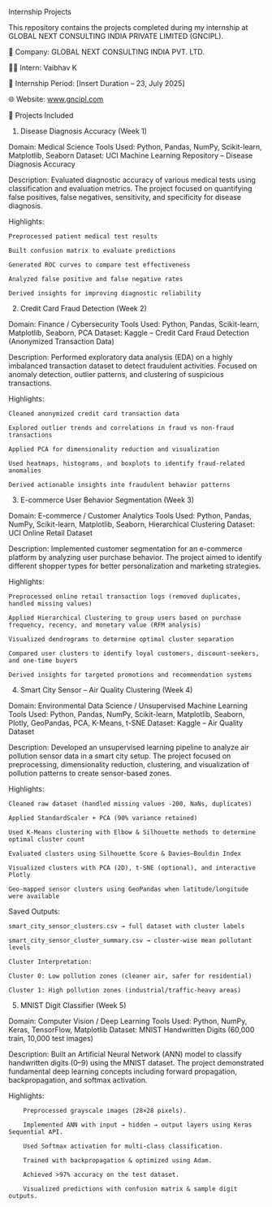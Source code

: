 Internship Projects

This repository contains the projects completed during my internship at GLOBAL NEXT CONSULTING INDIA PRIVATE LIMITED (GNCIPL).

🏢 Company: GLOBAL NEXT CONSULTING INDIA PVT. LTD.

🧑‍💻 Intern: Vaibhav K

📅 Internship Period: [Insert Duration – 23, July 2025]

🌐 Website: www.gncipl.com

📁 Projects Included
1. Disease Diagnosis Accuracy (Week 1)

Domain: Medical Science
Tools Used: Python, Pandas, NumPy, Scikit-learn, Matplotlib, Seaborn
Dataset: UCI Machine Learning Repository – Disease Diagnosis Accuracy

Description:
Evaluated diagnostic accuracy of various medical tests using classification and evaluation metrics. The project focused on quantifying false positives, false negatives, sensitivity, and specificity for disease diagnosis.

Highlights:

    Preprocessed patient medical test results
    
    Built confusion matrix to evaluate predictions
    
    Generated ROC curves to compare test effectiveness
    
    Analyzed false positive and false negative rates
    
    Derived insights for improving diagnostic reliability

2. Credit Card Fraud Detection (Week 2)

Domain: Finance / Cybersecurity
Tools Used: Python, Pandas, Scikit-learn, Matplotlib, Seaborn, PCA
Dataset: Kaggle – Credit Card Fraud Detection (Anonymized Transaction Data)

Description:
Performed exploratory data analysis (EDA) on a highly imbalanced transaction dataset to detect fraudulent activities. Focused on anomaly detection, outlier patterns, and clustering of suspicious transactions.

Highlights:

    Cleaned anonymized credit card transaction data
    
    Explored outlier trends and correlations in fraud vs non-fraud transactions
    
    Applied PCA for dimensionality reduction and visualization
    
    Used heatmaps, histograms, and boxplots to identify fraud-related anomalies
    
    Derived actionable insights into fraudulent behavior patterns

3. E-commerce User Behavior Segmentation (Week 3)

Domain: E-commerce / Customer Analytics
Tools Used: Python, Pandas, NumPy, Scikit-learn, Matplotlib, Seaborn, Hierarchical Clustering
Dataset: UCI Online Retail Dataset

Description:
Implemented customer segmentation for an e-commerce platform by analyzing user purchase behavior. The project aimed to identify different shopper types for better personalization and marketing strategies.

Highlights:

    Preprocessed online retail transaction logs (removed duplicates, handled missing values)
    
    Applied Hierarchical Clustering to group users based on purchase frequency, recency, and monetary value (RFM analysis)
    
    Visualized dendrograms to determine optimal cluster separation
    
    Compared user clusters to identify loyal customers, discount-seekers, and one-time buyers
    
    Derived insights for targeted promotions and recommendation systems

4. Smart City Sensor – Air Quality Clustering (Week 4)

Domain: Environmental Data Science / Unsupervised Machine Learning
Tools Used: Python, Pandas, NumPy, Scikit-learn, Matplotlib, Seaborn, Plotly, GeoPandas, PCA, K-Means, t-SNE
Dataset: Kaggle – Air Quality Dataset

Description:
Developed an unsupervised learning pipeline to analyze air pollution sensor data in a smart city setup. The project focused on preprocessing, dimensionality reduction, clustering, and visualization of pollution patterns to create sensor-based zones.

Highlights:

    Cleaned raw dataset (handled missing values -200, NaNs, duplicates)
    
    Applied StandardScaler + PCA (90% variance retained)
    
    Used K-Means clustering with Elbow & Silhouette methods to determine optimal cluster count
    
    Evaluated clusters using Silhouette Score & Davies–Bouldin Index
    
    Visualized clusters with PCA (2D), t-SNE (optional), and interactive Plotly
    
    Geo-mapped sensor clusters using GeoPandas when latitude/longitude were available

  Saved Outputs:

    smart_city_sensor_clusters.csv → full dataset with cluster labels
    
    smart_city_sensor_cluster_summary.csv → cluster-wise mean pollutant levels
    
    Cluster Interpretation:
    
    Cluster 0: Low pollution zones (cleaner air, safer for residential)
    
    Cluster 1: High pollution zones (industrial/traffic-heavy areas)

5. MNIST Digit Classifier (Week 5)

Domain: Computer Vision / Deep Learning
Tools Used: Python, NumPy, Keras, TensorFlow, Matplotlib
Dataset: MNIST Handwritten Digits (60,000 train, 10,000 test images)

Description:
Built an Artificial Neural Network (ANN) model to classify handwritten digits (0–9) using the MNIST dataset. The project demonstrated fundamental deep learning concepts including forward propagation, backpropagation, and softmax activation.

Highlights:

        Preprocessed grayscale images (28×28 pixels).
        
        Implemented ANN with input → hidden → output layers using Keras Sequential API.
        
        Used Softmax activation for multi-class classification.
        
        Trained with backpropagation & optimized using Adam.
        
        Achieved >97% accuracy on the test dataset.
        
        Visualized predictions with confusion matrix & sample digit outputs.
